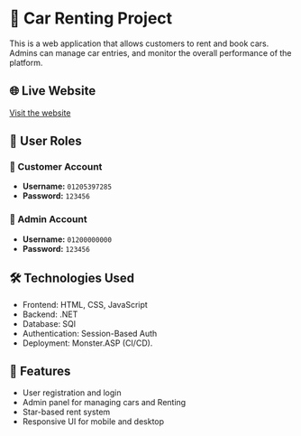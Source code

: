 # 🚗 Car Renting Project

This is a web application that allows customers to rent and book cars. Admins can manage car entries, and monitor the overall performance of the platform.

## 🌐 Live Website
[Visit the website](https://rentingcars.runasp.net/  )

## 👥 User Roles

### 🔹 Customer Account
- **Username:** `01205397285`
- **Password:** `123456`

### 🔹 Admin Account
- **Username:** `01200000000`
- **Password:** `123456`

## 🛠️ Technologies Used
- Frontend: HTML, CSS, JavaScript 
- Backend:  .NET 
- Database:  SQl
- Authentication: Session-Based Auth
- Deployment: Monster.ASP (CI/CD).

## 🚀 Features
- User registration and login
- Admin panel for managing cars and Renting
- Star-based rent system
- Responsive UI for mobile and desktop
